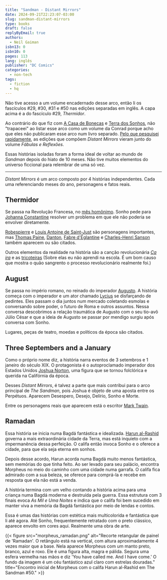 ```yaml
---
title: "Sandman - Distant Mirrors"
date: 2024-09-21T22:23:07-03:00
slug: sandman-distant-mirrors
type: books
draft: false
replyByEmail: true
authors:
  - Neil Gaiman
isbn13: 0
isbn10: 0
pages: 113
lang: inglês
publisher: "DC Comics"
categories:
  - non-tech
tags:
  - fiction
  - hq
---
```

Não tive acesso a um volume encadernado desse arco, então li os fascículos #29, #30, #31 e #50 nas edições separadas em inglês. A capa acima é a do fascículo #29, _Thermidor_.

Ao contrário do que fiz com [A Casa de Bonecas](/books/sandman-a-casa-de-bonecas/) e [Terra dos Sonhos](/books/sandman-terra-dos-sonhos/), não "trapaceei" ao listar esse arco como um volume da Conrad porque acho que eles não publicaram esse arco num livro separado. [Pelo que pesquisei rapidamente](https://quadrinhopole.com/2009/01/21/sandman-os-10-volumes-da-conrad/), as edições que compõem _Distant Mirrors_ vieram junto do volume _Fábulas e Reflexões_. 

Essas histórias isoladas foram a forma ideal de voltar ao mundo de _Sandman_ depois do hiato de 10 meses. Não tive muitos elementos do universo ficcional para relembrar de uma só vez.

---

_Distant Mirrors_ é um arco composto por 4 histórias independentes. Cada uma referenciando meses do ano, personagens e fatos reais.

## Thermidor

Se passa na Revolução Francesa, no [mês homônimo](https://en.wikipedia.org/wiki/Thermidor). Sonho pede para [Johanna Constantine](https://en.wikipedia.org/wiki/List_of_The_Sandman_characters#Johanna_Constantine) resolver um problema em que ele não poderia se envolver diretamente.

[Robespierre](https://en.wikipedia.org/wiki/Maximilien_Robespierre) e [Louis Antoine de Saint-Just](https://en.wikipedia.org/wiki/Louis_Antoine_de_Saint-Just) são personagens importantes, mas [Thomas Paine](https://en.wikipedia.org/wiki/Thomas_Paine), [Danton](https://en.wikipedia.org/wiki/Georges_Danton), [Fabre d'Églantine](https://en.wikipedia.org/wiki/Fabre_d'%C3%89glantine) e [Charles-Henri Sanson](https://en.wikipedia.org/wiki/Charles-Henri_Sanson) também aparecem ou são citados.

Outros elementos da realidade na história são a canção revolucionária [_Ça ira_](https://en.wikipedia.org/wiki/%C3%87a_Ira) e as [tricoteiras](https://en.wikipedia.org/wiki/Tricoteuse) (Sobre elas eu não aprendi na escola. É um bom causo que mostra o quão sangrento o processo revolucionário realmente foi.)

## August

Se passa no império romano, no reinado do imperador [Augusto](https://en.wikipedia.org/wiki/Augustus). A história começa com o imperador e um ator chamado [Lycius](https://thehistorianshut.com/2018/08/02/lycius-a-small-performer-with-a-giant-voice/) se disfarçando de pedintes. Eles passam o dia juntos num mercado coletando esmolas e conversando sobre poder, o futuro de Roma e outros assuntos. Nessa conversa descobrimos a relação traumática de Augusto com o seu tio-avô Júlio César e que a ideia de Augusto se passar por mendigo surgiu após conversa com Sonho.

Lugares, peças de teatro, moedas e políticos da época são citados.

## Three Septembers and a January

Como o próprio nome diz, a história narra eventos de 3 setembros e 1 janeiro do século XIX. O protagonista é o autoproclamado imperador dos Estados Unidos [Joshua Norton](https://en.wikipedia.org/wiki/Emperor_Norton), uma figura que se tornou folclórica e querida na Califórnia da época.

Desses _Distant Mirrors_, é talvez a parte que mais contribui para o arco principal de _The Sandman_, pois Joshua é objeto de uma aposta entre os Perpétuos. Aparecem Desespero, Desejo, Delírio, Sonho e Morte.

Entre os personagens reais que aparecem está o escritor [Mark Twain](https://en.wikipedia.org/wiki/Mark_Twain).

## Ramadan

Essa história se inicia numa Bagdá fantástica e idealizada. [Harun al-Rashid](https://en.wikipedia.org/wiki/Harun_al-Rashid) governa a mais extraordinária cidade da Terra, mas está inquieto com a impermanência dessa perfeição. O califa então invoca Sonho e o oferece a cidade, para que ela seja eterna em sonhos.

Depois desse acordo, Harun acorda numa Bagdá muito menos fantástica, sem memórias do que tinha feito. Ao ser levado para seu palácio, encontra Morpheus no meio do caminho com uma cidade numa garrafa. O califa fica admirado com a sua beleza, se oferece para comprá-la e recebe em resposta que ela não está a venda.

A história termina com um velho contando a história acima para uma criança numa Bagdá moderna e destruída pela guerra. Essa estrutura com 3 finais evoca _As Mil e Uma Noites_ e indica que o califa foi bem sucedido em manter viva a memória da Bagdá fantástica por meio de lendas e contos.

Essa é umas das histórias com estética mais multicolorida e fantástica que li até agora. Até Sonho, frequentemente retratado com o preto clássico, aparece envolto em cores aqui. Realmente uma obra de arte.

{{< figure src="morpheus_ramadan.png" alt="Recorte retangular de painel de 'Ramadan'. O retângulo está na vertical, com altura aproximadamente 4 vezes maior que a base. Nela aparece Morpheus com um manto preto, branco, azul e roxo. Ele é uma figura alta, magra e pálida. Segura uma esfera vermelha nas mãos e diz 'You have called me. And I have come.' O fundo da imagem é um céu fantástico azul claro com estrelas douradas." title="Encontro inicial de Morpheus com o califa Harun al-Rashid em The Sandman #50."  >}}
